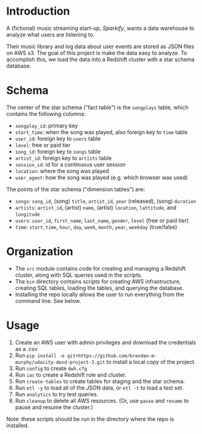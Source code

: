 # Introduction

A (fictional) music streaming start-up, *Sparkify*, wants a data warehouse to analyze what users are listening to.

Their music library and log data about user events are stored as JSON files on AWS s3.
The goal of this project is make the data easy to analyze.
To accomplish this, we load the data into a Redshift cluster with a star schema database.

# Schema

The center of the star schema ("fact table") is the `songplays` table, which contains the following columns:
- `songplay_id`: primary key
- `start_time`: when the song was played, also foreign key to `time` table
- `user_id`: foreign key to `users` table
- `level`: free or paid tier
- `song_id`: foreign key to `songs` table
- `artist_id`: foreign key to `artists` table
- `session_id`: id for a continuous user session
- `location`: where the song was played
- `user_agent`: how the song was played (e.g. which browser was used)

The points of the star schema ("dimension tables") are:
- `songs`: `song_id`, (song) `title`, `artist_id`, `year` (released), (song) `duration`
- `artists`: `artist_id`, (artist) `name`, (artist) `location`, `lattitude`, and `longitude`
- `users`: `user_id`, `first_name`, `last_name`, `gender`, `level` (free or paid tier)
- `time`: `start_time`, `hour`, `day`, `week`, `month`, `year`, `weekday` (true/false)

# Organization

- The `src` module contains code for creating and managing a Redshift cluster, along with SQL queries used in the scripts.
- The `bin` directory contains scripts for creating AWS infrastructure, creating SQL tables, loading the tables, and querying the database.
- Installing the repo locally allows the user to run everything from the command line. See below.

# Usage

1. Create an AWS user with admin privileges and download the credentials as a .csv
2. Run `pip install -e git+https://github.com/brendan-m-murphy/udacity-dend-project-3.git` to install a local copy of the project. 
3. Run `config` to create `dwh.cfg`
4. Run `iac` to create a Redshift role and cluster.
5. Run `create-tables` to create tables for staging and the star schema.
6. Run `etl -y` to load all of the JSON data, or `etl -t` to load a test set.
7. Run `analytics` to try test queries.
8. Run `cleanup` to delete all AWS resources. (Or, use `pause` and `resume` to pause and resume the cluster.)

Note: these scripts should be run in the directory where the repo is installed.
